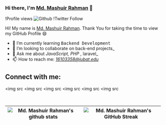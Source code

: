 ### Hi there, I'm [Md. Mashuir Rahman](https://github.com/shuvo1610) 👋

!Profile views
![Github](https://github.com/shuvo1610)
!Twitter Follow

Hi! My name is [Md. Mashuir Rahman](https://github.com/shuvo1610). Thank You for taking the time to view my GitHub Profile :smile:

- 🌱 I’m currently learning <kbd>Backend Development</kbd>
- 👯 I’m looking to collaborate on back-end projects\_
- 💬 Ask me about _JavaScript, PHP_ , laravel\_
- 📫 How to reach me: _[16103358@iubat.edu](mailto:16103358@iubat.edu)_
<!--
**My Reseach Interest**:
- Classification

  **I am open to**:

- any collobration work,
- front-end projects and
- research internships

**Recent Update**:

- **January 2021**: Age Calculator is live. [Website].
  -->

## Connect with me:

<p align = "center">

<img src
<img src
<img src
<img src
<img src
<img src

</p>
<br>

| ![Md. Mashuir Rahman's github stats](https://github.com/shuvo1610) | ![Md. Mashuir Rahman's GitHub Streak](https://github.com/shuvo1610) |
| ------------------------------------------------------------------ | ------------------------------------------------------------------- |

<br>

<!-- ![Md. Mashuir Rahman's GitHub Activity Graph](https://github.com/shuvo1610) -->

